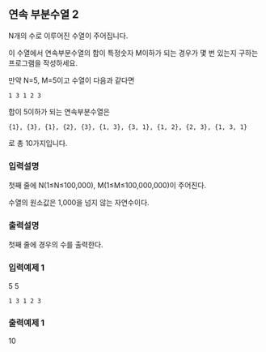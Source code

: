 ## 연속 부분수열 2

N개의 수로 이루어진 수열이 주어집니다.

이 수열에서 연속부분수열의 합이 특정숫자 M이하가 되는 경우가 몇 번 있는지 구하는 프로그램을 작성하세요.

만약 N=5, M=5이고 수열이 다음과 같다면

```
1 3 1 2 3
```

합이 5이하가 되는 연속부분수열은

```
{1}, {3}, {1}, {2}, {3}, {1, 3}, {3, 1}, {1, 2}, {2, 3}, {1, 3, 1}
```

로 총 10가지입니다.

### 입력설명

첫째 줄에 N(1≤N≤100,000), M(1≤M≤100,000,000)이 주어진다.

수열의 원소값은 1,000을 넘지 않는 자연수이다.

### 출력설명

첫째 줄에 경우의 수를 출력한다.

### 입력예제 1

5 5

```
1 3 1 2 3
```

### 출력예제 1

10
